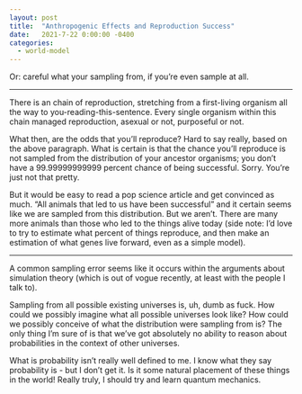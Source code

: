 ```yaml
---
layout: post
title:  "Anthropogenic Effects and Reproduction Success"
date:   2021-7-22 0:00:00 -0400
categories:
  - world-model
---
```

Or: careful what your sampling from, if you’re even sample at all. 

---

There is an chain of reproduction, stretching from a first-living organism all the way to you-reading-this-sentence. Every single organism within this chain managed reproduction, asexual or not, purposeful or not. 

What then, are the odds that you’ll reproduce? Hard to say really, based on the above paragraph. What is certain is that the chance you’ll reproduce is not sampled from the distribution of your ancestor organisms; you don’t have a 99.99999999999 percent chance of being successful. Sorry. You’re just not that pretty. 

But it would be easy to read a pop science article and get convinced as much. “All animals that led to us have been successful” and it certain seems like we are sampled from this distribution. But we aren’t. There are many more animals than those who led to the things alive today (side note: I’d love to try to estimate what percent of things reproduce, and then make an estimation of what genes live forward, even as a simple model). 

---

A common sampling error seems like it occurs within the arguments about simulation theory (which is out of vogue recently, at least with the people I talk to). 

Sampling from all possible existing universes is, uh, dumb as fuck. How could we possibly imagine what all possible universes look like? How could we possibly conceive of what the distribution were sampling from is? The only thing I’m sure of is that we’ve got absolutely no ability to reason about probabilities in the context of other universes.

What is probability isn’t really well defined to me. I know what they say probability is - but I don’t get it. Is it some natural placement of these things in the world! Really truly, I should try and learn quantum mechanics.